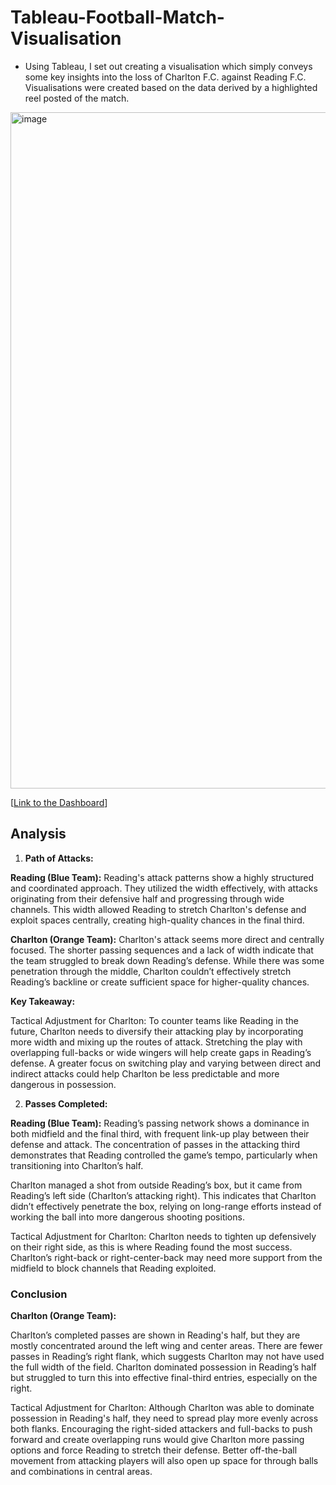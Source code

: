# Tableau-Football-Match-Visualisation

* Using Tableau, I set out creating a visualisation which simply conveys some key insights into the loss of Charlton F.C. against Reading F.C. Visualisations were created based on the data derived by a highlighted reel posted of the match.

<img width="1082" alt="image" src="https://github.com/user-attachments/assets/69b8f4c1-e4fa-4358-b2cc-f45ab743005b">

[[Link to the Dashboard](https://public.tableau.com/app/profile/vishva.mehta/viz/CharltonvsReadingAnalysis/Dashboard1?publish=yes)]

## Analysis

1. **Path of Attacks:**

**Reading (Blue Team):**
Reading's attack patterns show a highly structured and coordinated approach. They utilized the width effectively, with attacks originating from their defensive half and progressing through wide channels. This width allowed Reading to stretch Charlton's defense and exploit spaces centrally, creating high-quality chances in the final third.

**Charlton (Orange Team):**
Charlton's attack seems more direct and centrally focused. The shorter passing sequences and a lack of width indicate that the team struggled to break down Reading’s defense. While there was some penetration through the middle, Charlton couldn’t effectively stretch Reading’s backline or create sufficient space for higher-quality chances.

**Key Takeaway:**

Tactical Adjustment for Charlton: To counter teams like Reading in the future, Charlton needs to diversify their attacking play by incorporating more width and mixing up the routes of attack. Stretching the play with overlapping full-backs or wide wingers will help create gaps in Reading’s defense. A greater focus on switching play and varying between direct and indirect attacks could help Charlton be less predictable and more dangerous in possession.

2. **Passes Completed:**

**Reading (Blue Team):**
Reading’s passing network shows a dominance in both midfield and the final third, with frequent link-up play between their defense and attack. The concentration of passes in the attacking third demonstrates that Reading controlled the game’s tempo, particularly when transitioning into Charlton’s half.

Charlton managed a shot from outside Reading’s box, but it came from Reading’s left side (Charlton’s attacking right). This indicates that Charlton didn’t effectively penetrate the box, relying on long-range efforts instead of working the ball into more dangerous shooting positions.

Tactical Adjustment for Charlton: Charlton needs to tighten up defensively on their right side, as this is where Reading found the most success. Charlton’s right-back or right-center-back may need more support from the midfield to block channels that Reading exploited.

### Conclusion

**Charlton (Orange Team):**

Charlton’s completed passes are shown in Reading's half, but they are mostly concentrated around the left wing and center areas. There are fewer passes in Reading’s right flank, which suggests Charlton may not have used the full width of the field. Charlton dominated possession in Reading’s half but struggled to turn this into effective final-third entries, especially on the right.

Tactical Adjustment for Charlton: Although Charlton was able to dominate possession in Reading's half, they need to spread play more evenly across both flanks. Encouraging the right-sided attackers and full-backs to push forward and create overlapping runs would give Charlton more passing options and force Reading to stretch their defense. Better off-the-ball movement from attacking players will also open up space for through balls and combinations in central areas.
